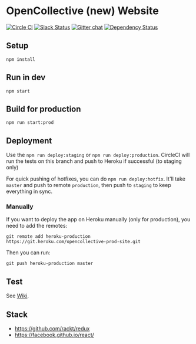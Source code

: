 # OpenCollective (new) Website

[![Circle CI](https://circleci.com/gh/OpenCollective/opencollective-site/tree/master.svg?style=shield&circle-token=529943730e6598363053a54a31969aa0278f0f33)](https://circleci.com/gh/OpenCollective/opencollective-site/tree/master)
[![Slack Status](https://slack.opencollective.com/badge.svg)](https://slack.opencollective.com)
[![Gitter chat](https://badges.gitter.im/OpenCollective/OpenCollective.svg)](https://gitter.im/OpenCollective/OpenCollective)
[![Dependency Status](https://david-dm.org/opencollective/opencollective-site.svg)](https://david-dm.org/opencollective/opencollective-site)


## Setup

```
npm install
```

## Run in dev

```
npm start
```

## Build for production

```
npm run start:prod
```

## Deployment

Use the `npm run deploy:staging` or `npm run deploy:production`.
CircleCI will run the tests on this branch and push to Heroku if successful (to staging only)

For quick pushing of hotfixes, you can do `npm run deploy:hotfix`. It'll take `master` and push to remote `production`, then push to `staging` to keep everything in sync.

### Manually
If you want to deploy the app on Heroku manually (only for production), you need to add the remotes:

```
git remote add heroku-production https://git.heroku.com/opencollective-prod-site.git
```

Then you can run:

```
git push heroku-production master
```

## Test

See [Wiki](https://github.com/OpenCollective/OpenCollective/wiki/Software-testing).

## Stack

- https://github.com/rackt/redux
- https://facebook.github.io/react/